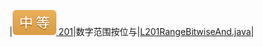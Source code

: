 |[![](./img/middle.svg) 201](https://leetcode-cn.com/problems/bitwise-and-of-numbers-range/)|数字范围按位与|[L201RangeBitwiseAnd.java](https://github.com/ybjx/Leetcode/blob/master/solution/src/main/java/com/ybjx/leetcode/solution/_0201_0300/L201RangeBitwiseAnd.java)|
